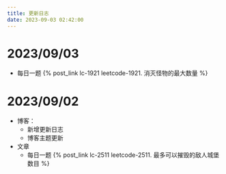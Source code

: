 ```yaml
---
title: 更新日志
date: 2023-09-03 02:42:00
---
```


# 2023/09/03

* 每日一题 {% post_link lc-1921 leetcode-1921. 消灭怪物的最大数量 %}

# 2023/09/02 

* 博客：
  * 新增更新日志
  * 博客主题更新
* 文章
  * 每日一题 {% post_link lc-2511 leetcode-2511. 最多可以摧毁的敌人城堡数目 %}